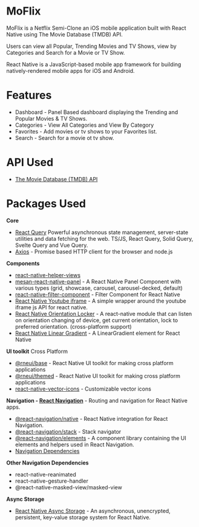 # MoFlix
MoFlix is a Netflix Semi-Clone an iOS mobile application built with React Native using The Movie Database (TMDB) API. 

Users can view all Popular, Trending Movies and TV Shows, view by Categories and Search for a Movie or TV Show. 

React Native is a JavaScript-based mobile app framework for building natively-rendered mobile apps for iOS and Android.

# Features
- Dashboard - Panel Based dashboard displaying the Trending and Popular Movies & TV Shows.
- Categories - View All Categories and View By Category
- Favorites - Add movies or tv shows to your Favorites list.
- Search - Search for a movie ot tv show.

# API Used
- [The Movie Database (TMDB) API](https://developer.themoviedb.org/docs/getting-started)

# Packages Used
**Core**
- [React Query](https://www.npmjs.com/package/react-native-helper-views) Powerful asynchronous state management, server-state utilities and data fetching for the web. TS/JS, React Query, Solid Query, Svelte Query and Vue Query.
- [Axios](https://www.npmjs.com/package/axios) - Promise based HTTP client for the browser and node.js

**Components**
- [react-native-helper-views](https://www.npmjs.com/package/react-native-helper-views)
- [mesan-react-native-panel](https://www.npmjs.com/package/mesan-react-native-panel) - A React Native Panel Component with various types (grid, showcase, carousel, carousel-decked, default)
- [react-native-filter-component](https://www.npmjs.com/package/react-native-filter-component) - Filter Component for React Native
- [React Native Youtube iframe](https://www.npmjs.com/package/react-native-youtube-iframe) - A simple wrapper around the youtube iframe js API for react native.
- [React Native Orientation Locker](https://github.com/wonday/react-native-orientation-locker) - A react-native module that can listen on orientation changing of device, get current orientation, lock to preferred orientation. (cross-platform support)
- [React Native Linear Gradient](https://www.npmjs.com/package/react-native-linear-gradient) - A LinearGradient element for React Native

**UI toolkit**
Cross Platform
- [@rneui/base](https://reactnativeelements.com/) - React Native UI toolkit for making cross platform applications
- [@rneui/themed](https://reactnativeelements.com/) - React Native UI toolkit for making cross platform applications
- [react-native-vector-icons](https://github.com/oblador/react-native-vector-icons) - Customizable vector icons

**Navigation - [React Navigation](https://reactnavigation.org/)** - Routing and navigation for React Native apps.
- [@react-navigation/native](https://reactnavigation.org/docs/getting-started/) - React Native integration for React Navigation.
- [@react-navigation/stack](https://reactnavigation.org/docs/hello-react-navigation#installing-the-native-stack-navigator-library) - Stack navigator
- [@react-navigation/elements](https://reactnavigation.org/docs/elements/) - A component library containing the UI elements and helpers used in React Navigation. 
- [Navigation Dependencies](https://reactnavigation.org/docs/getting-started/#installing-dependencies-into-a-bare-react-native-project)

**Other Navigation Dependencies**
- react-native-reanimated 
- react-native-gesture-handler 
- @react-native-masked-view/masked-view

**Async Storage**
- [React Native Async Storage](https://www.npmjs.com/package/@react-native-async-storage/async-storage) - An asynchronous, unencrypted, persistent, key-value storage system for React Native.